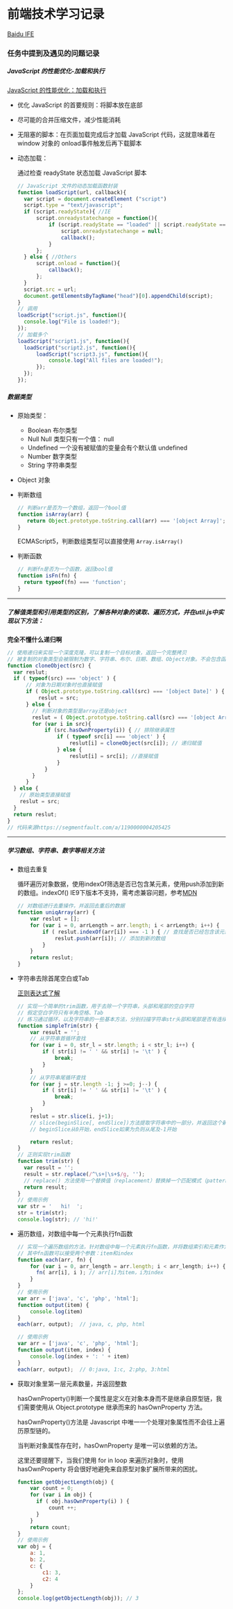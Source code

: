 # 前端技术学习记录

[Baidu IFE](https://github.com/baidu-ife/ife)


### 任务中提到及遇见的问题记录

##### JavaScript 的性能优化-加载和执行

[JavaScript 的性能优化：加载和执行](http://www.ibm.com/developerworks/cn/web/1308_caiys_jsload/index.html)

- 优化 JavaScript 的首要规则：将脚本放在底部
- 尽可能的合并压缩文件，减少性能消耗
- 无阻塞的脚本：在页面加载完成后才加载 JavaScript 代码，这就意味着在 window 对象的 onload事件触发后再下载脚本
- 动态加载：

  通过检查 readyState 状态加载 JavaScript 脚本
  ```javascript
  // JavaScript 文件的动态加载函数封装
  function loadScript(url, callback){
    var script = document.createElement ("script")
    script.type = "text/javascript";
    if (script.readyState){ //IE
        script.onreadystatechange = function(){
            if (script.readyState == "loaded" || script.readyState == "complete"){
                script.onreadystatechange = null;
                callback();
            }
        };
    } else { //Others
        script.onload = function(){
            callback();
        };
    }
    script.src = url;
    document.getElementsByTagName("head")[0].appendChild(script);
  }
  // 调用
  loadScript("script.js", function(){
    console.log("File is loaded!");
  });
  // 加载多个
  loadScript("script1.js", function(){
    loadScript("script2.js", function(){
        loadScript("script3.js", function(){
            console.log("All files are loaded!");
        });
    });
  });
  ```


##### 数据类型

- 原始类型：
  - Boolean 布尔类型
  - Null Null 类型只有一个值： null
  - Undefined 一个没有被赋值的变量会有个默认值 undefined
  - Number 数字类型
  - String 字符串类型
- Object 对象

- 判断数组

  ```javascript
  // 判断arr是否为一个数组，返回一个bool值
  function isArray(arr) {
     return Object.prototype.toString.call(arr) === '[object Array]';
  }
  ```
  ECMAScript5，判断数组类型可以直接使用 <code>Array.isArray()</code>

- 判断函数

  ```javascript
  // 判断fn是否为一个函数，返回bool值
  function isFn(fn) {
    return typeof(fn) === 'function';
  }
  ```

----------

##### 了解值类型和引用类型的区别，了解各种对象的读取、遍历方式，并在util.js中实现以下方法：

**完全不懂什么递归啊**

```javascript
// 使用递归来实现一个深度克隆，可以复制一个目标对象，返回一个完整拷贝
// 被复制的对象类型会被限制为数字、字符串、布尔、日期、数组、Object对象。不会包含函数、正则对象等
function cloneObject(src) {
  var reslut;
  if ( typeof(src) === 'object' ) {
      // 对象为日期对象时也直接赋值
      if ( Object.prototype.toString.call(src) === '[object Date]' ) {
          reslut = src;
      } else {
        // 判断对象的类型是array还是object
        reslut = ( Object.prototype.toString.call(src) === '[object Array]' ) ? [] : {};
        for (var i in src){
            if (src.hasOwnProperty(i)) { // 排除继承属性
                if ( typeof src[i] === 'object' ) {
                    reslut[i] = cloneObject(src[i]); // 递归赋值
                } else {
                    reslut[i] = src[i]; //直接赋值
                }
            }
        }
      }
  } else {
    // 原始类型直接赋值
    reslut = src;
  }
  return reslut;
}
// 代码来源https://segmentfault.com/a/1190000004205425
```

-----------------

##### 学习数组、字符串、数字等相关方法

- 数组去重复

  循环遍历对象数据，使用indexOf筛选是否已包含某元素，使用push添加到新的数组。indexOf() IE9下版本不支持，需考虑兼容问题，参考[MDN](https://developer.mozilla.org/zh-CN/docs/Web/JavaScript/Reference/Global_Objects/Array/indexOf)

  ```javascript
  // 对数组进行去重操作，并返回去重后的数据
  function uniqArray(arr) {
      var reslut = [];
      for (var i = 0, arrLength = arr.length; i < arrLength; i++) {
          if ( reslut.indexOf(arr[i]) === -1 ) { // 查找是否已经包含该元素
              reslut.push(arr[i]); // 添加到新的数组
          }
      }
      return reslut;
  }
  ```

- 字符串去除首尾空白或Tab

  [正则表达式了解](https://github.com/sandmanman/code-life/blob/master/javascript_node/RegExp.md)

  ```javascript
  // 实现一个简单的trim函数，用于去除一个字符串，头部和尾部的空白字符
  // 假定空白字符只有半角空格、Tab
  // 练习通过循环，以及字符串的一些基本方法，分别扫描字符串str头部和尾部是否有连续的空白字符，并且删掉他们，最后返回一个完成去除的字符串
  function simpleTrim(str) {
      var result = '';
      // 从字符串首循环查找
      for (var i = 0, str_l = str.length; i < str_l; i++) {
          if ( str[i] != ' ' && str[i] != '\t' ) {
              break;
          }
      }
      // 从字符串尾循环查找
      for (var j = str.length -1; j >=0; j--) {
          if ( str[i] != ' ' && str[i] != '\t' ) {
              break;
          }
      }
      reslut = str.slice(i, j+1);
      // slice(beginSlice[, endSlice])方法提取字符串中的一部分，并返回这个新的字符串
      // beginSlice从0开始，endSlice如果为负则从尾及-1开始

      return reslut;
  }
  // 正则实现trim函数
  function trim(str) {
    var result = '';
    result = str.replace(/^\s+|\s+$/g, '');
    // replace() 方法使用一个替换值（replacement）替换掉一个匹配模式（pattern）在原字符串中某些或所有的匹配项，并返回替换后的字符串
    return result;
  }
  // 使用示例
  var str = '   hi!  ';
  str = trim(str);
  console.log(str); // 'hi!'
  ```

- 遍历数组，对数组中每一个元素执行fn函数

  ```javascript
  // 实现一个遍历数组的方法，针对数组中每一个元素执行fn函数，并将数组索引和元素作为参数传递
  // 其中fn函数可以接受两个参数：item和index
  function each(arr, fn) {
      for (var i = 0, arr_length = arr.length; i < arr_length; i++) {
        fn( arr[i], i ); // arr[i]为item，i为index
      }
  }
  // 使用示例
  var arr = ['java', 'c', 'php', 'html'];
  function output(item) {
      console.log(item)
  }
  each(arr, output);  // java, c, php, html

  // 使用示例
  var arr = ['java', 'c', 'php', 'html'];
  function output(item, index) {
      console.log(index + ': ' + item)
  }
  each(arr, output);  // 0:java, 1:c, 2:php, 3:html
  ```

- 获取对象里第一层元素数量，并返回整数

  hasOwnProperty()判断一个属性是定义在对象本身而不是继承自原型链，我们需要使用从 Object.prototype 继承而来的 hasOwnProperty 方法。

  hasOwnProperty()方法是 Javascript 中唯一一个处理对象属性而不会往上遍历原型链的。

  当判断对象属性存在时，hasOwnProperty 是唯一可以依赖的方法。

  这里还要提醒下，当我们使用 for in loop 来遍历对象时，使用 hasOwnProperty 将会很好地避免来自原型对象扩展所带来的困扰。

  ```javascript
  function getObjectLength(obj) {
      var count = 0;
      for (var i in obj) {
        if ( obj.hasOwnProperty(i) ) {
            count ++;
        }
      }
      return count;
  }
  // 使用示例
  var obj = {
      a: 1,
      b: 2,
      c: {
          c1: 3,
          c2: 4
      }
  };
  console.log(getObjectLength(obj)); // 3
  ```
